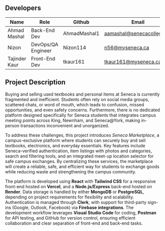 ## Developers
| Name           | Role              | Github        | Email                        |
| -------------- | ----------------- | ------------- | ---------------------------- |
| Ahmad Mashal   | Back-End Dev      | AhmadMashal1  | aamashal@senecacollege.ca    |
| Nizon          | DevOps/QA Engineer| Nizon114      | n56@myseneca.ca              |
| Tajinder Kaur  | Front-End Dev     | tkaur161      | tkaur161@myseneca.ca         |

## Project Description

Buying and selling used textbooks and personal items at Seneca is currently fragmented and inefficient. Students often rely on social media groups, scattered chats, or word of mouth, which leads to confusion, missed opportunities, and even safety concerns. Furthermore, there is no dedicated platform designed specifically for Seneca students that integrates campus meeting points across King, Newnham, and Seneca@York, making in-person transactions inconvenient and unorganized.

To address these challenges, this project introduces *Seneca Marketplace*, a campus-exclusive platform where students can securely buy and sell textbooks, electronics, and everyday essentials. Key features include Seneca-verified authentication, item listings with photos and categories, search and filtering tools, and an integrated meet-up location selector for safe campus exchanges. By centralizing these services, the marketplace will create a reliable, safe, and efficient way for students to exchange goods while reducing waste and strengthening the campus community.

The platform is developed using **React** with **Tailwind CSS** for a responsive front-end hosted on **Vercel**, and a **Node.js/Express** back-end hosted on **Render**. Data storage is handled by either **MongoDB** or **PostgreSQL**, depending on project requirements for flexibility and scalability. Authentication is managed through **Clerk**, with support for third-party sign-ins (Google, Outlook, Facebook) via **Firebase integrations**. The development workflow leverages **Visual Studio Code** for coding, **Postman** for API testing, and GitHub for version control, ensuring efficient collaboration and clear separation of front-end and back-end tasks.
